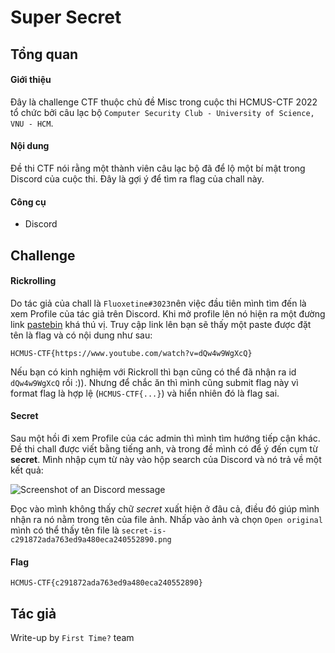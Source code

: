 # Super Secret
## Tổng quan
#### Giới thiệu
Đây là challenge CTF thuộc chủ đề Misc trong cuộc thi HCMUS-CTF 2022 tổ chức bởi câu lạc bộ `Computer Security Club - University of Science, VNU - HCM`.
#### Nội dung
Đề thi CTF nói rằng một thành viên câu lạc bộ đã để lộ một bí mật trong Discord của cuộc thi. Đây là gợi ý để tìm ra flag của chall này.
#### Công cụ
- Discord
## Challenge
#### Rickrolling
Do tác giả của chall là `Fluoxetine#3023`nên việc đầu tiên mình tìm đến là xem Profile của tác giả trên Discord. Khi mở profile lên nó hiện ra một đường link [pastebin](https://pastebin.com/LsNtJMke) khá thú vị. Truy cập link lên bạn sẽ thấy một paste được đặt tên là flag và có nội dung như sau:

```HCMUS-CTF{https://www.youtube.com/watch?v=dQw4w9WgXcQ}```

Nếu bạn có kinh nghiệm với Rickroll thì bạn cũng có thể đã nhận ra id `dQw4w9WgXcQ` rồi :)). Nhưng để chắc ăn thì mình cũng submit flag này vì format flag là hợp lệ (`HCMUS-CTF{...}`) và hiển nhiên đó là flag sai.
#### Secret
Sau một hồi đi xem Profile của các admin thì mình tìm hướng tiếp cận khác.
Đề thi chall được viết bằng tiếng anh, và trong đề mình có để ý đến cụm từ **secret**. Mình nhập cụm từ này vào hộp search của Discord và nó trả về một kết quả:

![Screenshot of an Discord message](https://i.imgur.com/yWElwFw.png)

Đọc vào mình không thấy chữ *secret* xuất hiện ở đâu cả, điều đó giúp mình nhận ra nó nằm trong tên của file ảnh.
Nhấp vào ảnh và chọn `Open original` mình có thể thấy tên file là 
```secret-is-c291872ada763ed9a480eca240552890.png```
#### Flag
```HCMUS-CTF{c291872ada763ed9a480eca240552890}```
## Tác giả
Write-up by `First Time?` team
